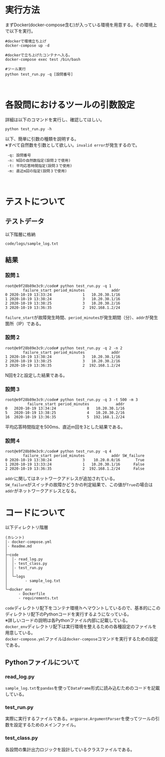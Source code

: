 # 実行方法
まずDocker(docker-compose含む)が入っている環境を用意する。その環境上で以下を実行。
```
#dockerで環境立ち上げ
docker-compose up -d

#dockerで立ち上げたコンテナへ入る。
docker-compose exec test /bin/bash

#ツール実行
python test_run.py -q [設問番号] 
```
<br/>

# 各設問におけるツールの引数設定
詳細は以下のコマンドを実行し、確認してほしい。
```
python test_run.py -h
```

以下、簡単に引数の種類を説明する。<br/>
※すべて自然数を引数として欲しい。`invalid error`が発生するので。
```
 -q: 設問番号
 -n: N回の自然数指定(設問２で使用)
 -t: 平均応答時間指定(設問３で使用)
 -m: 直近m回の指定(設問３で使用)
```
<br/>

# テストについて
## テストデータ
以下階層に格納
```
code/logs/sample_log.txt
```
## 結果
### 設問１
```
root@e9f28b89e3c9:/code# python test_run.py -q 1
        failure_start period_minutes            addr
0 2020-10-19 13:33:24              1   10.20.30.1/16
1 2020-10-19 13:38:24              3   10.20.30.1/16
2 2020-10-19 13:38:25              3   10.20.30.2/16
3 2020-10-19 13:36:35              2  192.168.1.2/24
```
`failure_start`が故障発生時間、`period_minutes`が発生期間（分）、`addr`が発生箇所（IP）である。

### 設問２
```
root@e9f28b89e3c9:/code# python test_run.py -q 2 -n 2
        failure_start period_minutes            addr
1 2020-10-19 13:38:24              3   10.20.30.1/16
2 2020-10-19 13:38:25              3   10.20.30.2/16
3 2020-10-19 13:36:35              2  192.168.1.2/24
```
N回を2と設定した結果である。

### 設問３
```
root@e9f28b89e3c9:/code# python test_run.py -q 3 -t 500 -m 3
          failure_start period_minutes            addr
0   2020-10-19 13:34:24              8   10.20.30.1/16
5   2020-10-19 13:38:25              4   10.20.30.2/16
16  2020-10-19 13:36:35              5  192.168.1.2/24
```
平均応答時間指定を500ms、直近m回を3とした結果である。

### 設問４
```
root@e9f28b89e3c9:/code# python test_run.py -q 4
        failure_start period_minutes            addr SW_failure
0 2020-10-19 13:38:24              3    10.20.0.0/16       True
1 2020-10-19 13:33:24              1   10.20.30.1/16      False
2 2020-10-19 13:36:35              2  192.168.1.2/24      False
```
`addr`に関してはネットワークアドレスが追加されている。<br/>
`SW_failure`がスイッチの故障かどうかの判定結果で、この値が`True`の場合は`addr`がネットワークアドレスとなる。
<br/>

# コードについて
以下ディレクトリ階層

```
(カレント)
│- docker-compose.yml
│- Readme.md
│
├─code
│  │- read_log.py
│  │- test_class.py
│  │- test_run.py
│  │
│  └─logs
│        - sample_log.txt
│
└─docker_env
      - Dockerfile
      - requirements.txt
```

`code`ディレクトリ配下をコンテナ環境ｈへマウントしているので、基本的にこのディレクトリ配下のPythonコードを実行するようになっている。<br/>
※詳しいコードの説明は各Pythonファイル内部に記載している。<br/>
`docker_env`ディレクトリ配下は実行環境を整えるための各種設定のファイルを用意している。<br/>
`docker-compose.yml`ファイルは`docker-compose`コマンドを実行するための設定である。

## Pythonファイルについて
### read_log.py
`sample_log.txt`を`pandas`を使って`DataFrame`形式に読み込むためのコードを記載している。
### test_run.py
実際に実行するファイルである。`argparse.ArgumentParser`を使ってツールの引数を設定するためのメインファイル。
### test_class.py
各設問の集計出力ロジックを設計しているクラスファイルである。